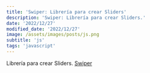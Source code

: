 ```yaml
---
title: 'Swiper: Librería para crear Sliders'
description: 'Swiper: Librería para crear Sliders.'
date: '2022/12/27'
modified_date: '2022/12/27'
image: /assets/images/posts/js.png
subtitle: 'js'
tags: 'javascript'
---
```


Librería para crear Sliders. [Swiper](https://swiperjs.com/)

